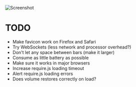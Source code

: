 ![Screenshot](https://raw.github.com/frosas/lag/master/screenshot.png)

# TODO

- Make favicon work on Firefox and Safari
- Try WebSockets (less network and processor overhead?)
- Don't let any space between bars (make it larger)
- Consume as little battery as possible
- Make sure it works in major browsers
- Increase require.js loading timeout
- Alert require.js loading errors
- Does volume restores correctly on load?